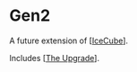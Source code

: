 # Gen2

A future extension of [[IceCube]].

Includes [[The Upgrade]].

[//begin]: # "Autogenerated link references for markdown compatibility"
[IceCube]: IceCube "IceCube"
[The Upgrade]: <The Upgrade> "The Upgrade"
[//end]: # "Autogenerated link references"
